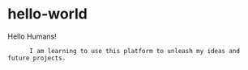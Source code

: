 # hello-world
Hello Humans!

          I am learning to use this platform to unleash my ideas and future projects.
